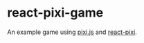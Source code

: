 # react-pixi-game

An example game using [pixi.js]() and [react-pixi](https://github.com/inlet/react-pixi).
